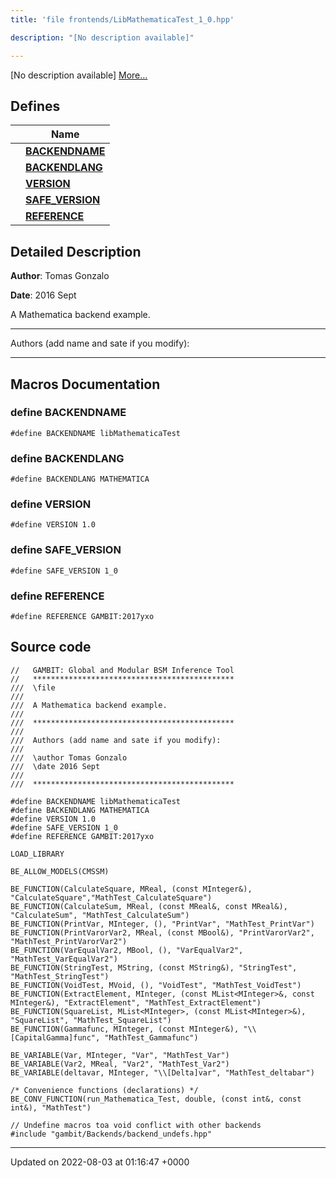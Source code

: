 ```yaml
---
title: 'file frontends/LibMathematicaTest_1_0.hpp'

description: "[No description available]"

---
```







[No description available] [More...](#detailed-description)

## Defines

|                | Name           |
| -------------- | -------------- |
|  | **[BACKENDNAME](/documentation/code/main/files/libmathematicatest__1__0_8hpp/#define-backendname)**  |
|  | **[BACKENDLANG](/documentation/code/main/files/libmathematicatest__1__0_8hpp/#define-backendlang)**  |
|  | **[VERSION](/documentation/code/main/files/libmathematicatest__1__0_8hpp/#define-version)**  |
|  | **[SAFE_VERSION](/documentation/code/main/files/libmathematicatest__1__0_8hpp/#define-safe-version)**  |
|  | **[REFERENCE](/documentation/code/main/files/libmathematicatest__1__0_8hpp/#define-reference)**  |

## Detailed Description


**Author**: Tomas Gonzalo 

**Date**: 2016 Sept

A Mathematica backend example.



------------------

Authors (add name and sate if you modify):



------------------




## Macros Documentation

### define BACKENDNAME

```
#define BACKENDNAME libMathematicaTest
```


### define BACKENDLANG

```
#define BACKENDLANG MATHEMATICA
```


### define VERSION

```
#define VERSION 1.0
```


### define SAFE_VERSION

```
#define SAFE_VERSION 1_0
```


### define REFERENCE

```
#define REFERENCE GAMBIT:2017yxo
```


## Source code

```
//   GAMBIT: Global and Modular BSM Inference Tool
//   *********************************************
///  \file
///
///  A Mathematica backend example.
///
///  *********************************************
///
///  Authors (add name and sate if you modify):
///
///  \author Tomas Gonzalo
///  \date 2016 Sept
///
///  *********************************************

#define BACKENDNAME libMathematicaTest
#define BACKENDLANG MATHEMATICA
#define VERSION 1.0
#define SAFE_VERSION 1_0
#define REFERENCE GAMBIT:2017yxo

LOAD_LIBRARY

BE_ALLOW_MODELS(CMSSM)

BE_FUNCTION(CalculateSquare, MReal, (const MInteger&), "CalculateSquare","MathTest_CalculateSquare")
BE_FUNCTION(CalculateSum, MReal, (const MReal&, const MReal&), "CalculateSum", "MathTest_CalculateSum")
BE_FUNCTION(PrintVar, MInteger, (), "PrintVar", "MathTest_PrintVar")
BE_FUNCTION(PrintVarorVar2, MReal, (const MBool&), "PrintVarorVar2", "MathTest_PrintVarorVar2")
BE_FUNCTION(VarEqualVar2, MBool, (), "VarEqualVar2", "MathTest_VarEqualVar2")
BE_FUNCTION(StringTest, MString, (const MString&), "StringTest", "MathTest_StringTest")
BE_FUNCTION(VoidTest, MVoid, (), "VoidTest", "MathTest_VoidTest")
BE_FUNCTION(ExtractElement, MInteger, (const MList<MInteger>&, const MInteger&), "ExtractElement", "MathTest_ExtractElement")
BE_FUNCTION(SquareList, MList<MInteger>, (const MList<MInteger>&), "SquareList", "MathTest_SquareList")
BE_FUNCTION(Gammafunc, MInteger, (const MInteger&), "\\[CapitalGamma]func", "MathTest_Gammafunc")

BE_VARIABLE(Var, MInteger, "Var", "MathTest_Var")
BE_VARIABLE(Var2, MReal, "Var2", "MathTest_Var2")
BE_VARIABLE(deltavar, MInteger, "\\[Delta]var", "MathTest_deltabar")

/* Convenience functions (declarations) */
BE_CONV_FUNCTION(run_Mathematica_Test, double, (const int&, const int&), "MathTest")

// Undefine macros toa void conflict with other backends
#include "gambit/Backends/backend_undefs.hpp"
```


-------------------------------

Updated on 2022-08-03 at 01:16:47 +0000
